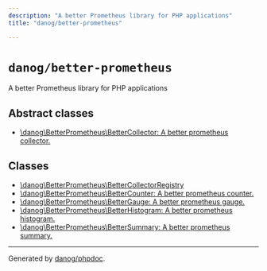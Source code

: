 ```yaml
---
description: "A better Prometheus library for PHP applications"
title: "danog/better-prometheus"

---
```

# `danog/better-prometheus`

A better Prometheus library for PHP applications



## Abstract classes
* [\danog\BetterPrometheus\BetterCollector: A better prometheus collector.](danog/BetterPrometheus/BetterCollector.md)

## Classes
* [\danog\BetterPrometheus\BetterCollectorRegistry](danog/BetterPrometheus/BetterCollectorRegistry.md)
* [\danog\BetterPrometheus\BetterCounter: A better prometheus counter.](danog/BetterPrometheus/BetterCounter.md)
* [\danog\BetterPrometheus\BetterGauge: A better prometheus gauge.](danog/BetterPrometheus/BetterGauge.md)
* [\danog\BetterPrometheus\BetterHistogram: A better prometheus histogram.](danog/BetterPrometheus/BetterHistogram.md)
* [\danog\BetterPrometheus\BetterSummary: A better prometheus summary.](danog/BetterPrometheus/BetterSummary.md)



---
Generated by [danog/phpdoc](https://phpdoc.daniil.it).  